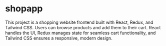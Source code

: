 # shopapp
This project is a shopping website frontend built with React, Redux, and Tailwind CSS. Users can browse products and add them to their cart. React handles the UI, Redux manages state for seamless cart functionality, and Tailwind CSS ensures a responsive, modern design.
